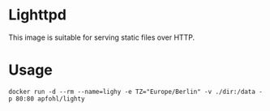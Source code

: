 # Lighttpd

This image is suitable for serving static files over HTTP.

# Usage

```shell
docker run -d --rm --name=lighy -e TZ="Europe/Berlin" -v ./dir:/data -p 80:80 apfohl/lighty
```
